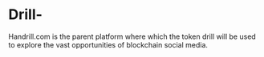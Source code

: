 # Drill-
Handrill.com is the parent platform where which the token drill will be used to explore the vast opportunities of blockchain social media.
